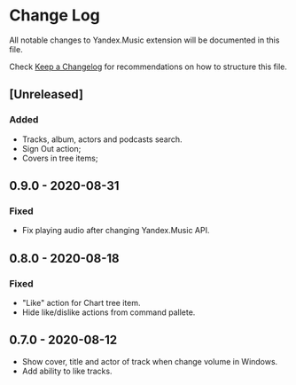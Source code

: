 # Change Log

All notable changes to Yandex.Music extension will be documented in this file.

Check [Keep a Changelog](http://keepachangelog.com/) for recommendations on how to structure this file.

## [Unreleased]

### Added 
- Tracks, album, actors and podcasts search.
- Sign Out action;
- Covers in tree items;

## 0.9.0 - 2020-08-31

### Fixed

- Fix playing audio after changing Yandex.Music API.

## 0.8.0 - 2020-08-18

### Fixed

- "Like" action for Chart tree item. 
- Hide like/dislike actions from command pallete.

## 0.7.0 - 2020-08-12

- Show cover, title and actor of track when change volume in Windows.
- Add ability to like tracks.
